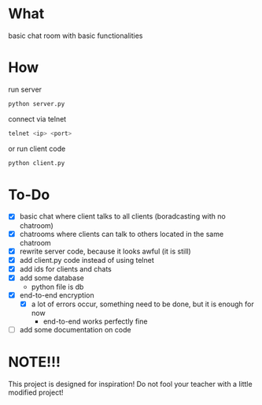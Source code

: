 ﻿# What
basic chat room with basic functionalities

# How
run server
```bash
python server.py
```

connect via telnet
```bash
telnet <ip> <port>
```
or
run client code
```bash
python client.py
```

# To-Do
- [x] basic chat where client talks to all clients (boradcasting with no chatroom)
- [x] chatrooms where clients can talk to others located in the same chatroom
- [x] rewrite server code, because it looks awful (it is still)
- [x] add client.py code instead of using telnet
- [x] add ids for clients and chats 
- [x] add some database
    - python file is db
- [x] end-to-end encryption
    - [x] a lot of errors occur, something need to be done, but it is enough for now
        - end-to-end works perfectly fine
- [ ] add some documentation on code

# NOTE!!!
This project is designed for inspiration! Do not fool your teacher with a little modified project! 
